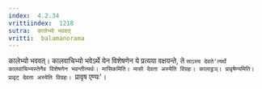 ```yaml
---
index:  4.2.34
vrittiindex:  1218
sutra:  कालेभ्यो भववत्
vritti:  balamanorama 
---
```


कालेभ्यो भववत्। कालवाचिभ्यो भवेऽर्थे येन विशेषणेन ये प्रत्यया वक्षयन्ते, ते `साऽस्य देवते'त्यर्थे कालवाचिभ्यस्तेनैव विशेषणेन भवन्तीत्यर्थः। मासिकमिति। मासो देवता अस्येति विग्रहः। कालाट्ठञ्। प्रावृषेण्यमिति। प्रावृट् देवता अस्येति विग्रहः। `प्रावृष एण्यः'।

